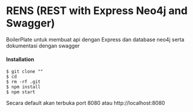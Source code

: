 # RENS (REST with Express Neo4j and Swagger)

BoilerPlate untuk membuat api dengan Express dan database neo4j serta dokumentasi dengan swagger

#### Installation

```shell
$ git clone ""
$ cd 
$ rm -rf .git
$ npm install
$ npm start
```

Secara default akan terbuka port 8080 atau http://localhost:8080
